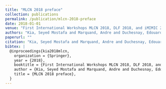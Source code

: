 ```yaml
---
title: "MLCN 2018 preface"
collection: publications
permalink: /publication/mlcn-2018-preface
date: 2018-01-01
venue: "First International Workshops MLCN 2018, DLF 2018, and iMIMIC 2018, Held in Conjunction with MICCAI 2018, Granada, Spain, September 16-20, 2018"
authors: "Kia, Seyed Mostafa and Marquand, Andre and Duchesnay, Edouard and L{\\\"o}fstedt, Tommy"
paperurl: ""
citation: "Kia, Seyed Mostafa and Marquand, Andre and Duchesnay, Edouard and L{\\\"o}fstedt, Tommy (2018). MLCN 2018 preface. First International Workshops MLCN 2018, DLF 2018, and iMIMIC 2018, Held in Conjunction with MICCAI 2018, Granada, Spain, September 16-20, 2018."
bibtex: |
  @inproceedings{kia2018mlcn,
    organization = {Springer},
    year = {2018},
    booktitle = {First International Workshops MLCN 2018, DLF 2018, and iMIMIC 2018, Held in Conjunction with MICCAI 2018, Granada, Spain, September 16-20, 2018},
    author = {Kia, Seyed Mostafa and Marquand, Andre and Duchesnay, Edouard and L{\"o}fstedt, Tommy},
    title = {MLCN 2018 preface},
  }
---
```

